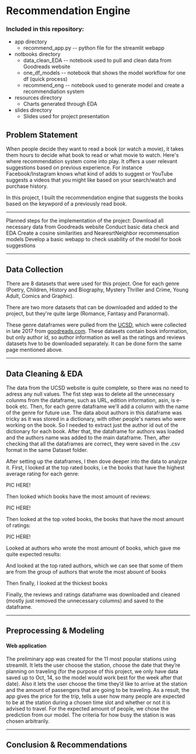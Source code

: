 # Recommendation Engine

### Included in this repository:

- app directory
    - recommend_app.py -- python file for the streamlit webapp
- notbooks directory
    - data_clean_EDA -- notebook used to pull and clean data from Goodreads website
    - one_df_models -- notebook that shows the model workflow for one df (quick process)
    - recommend_eng -- notebook used to generate model and create a recommendiation system
- resources directory
    - Charts generated through EDA
- slides directory
    - Slides used for project presentation

## Problem Statement

When people decide they want to read a book (or watch a movie), it takes them hours to decide what book to read or what movie to watch. 
Here's where recommendation system come into play. It offers a user relevant suggestions based on previous experience. For instance Facebook/Instagram knows what kind of adds to suggest or YouTube suggests a videos that you might like based on your search/watch and purchase history. 

In this project, I built the recommendation engine that suggests the books based on the keywpord of a previously read book. 

---
Planned steps for the implementation of the project:
Download all necessary data from Goodreads website
Conduct basic data check and EDA
Create a cosine similarities and NearesrtNeighbor recommensation models
Develop a basic webapp to check usability of the model for book suggestions

 ---

## Data Collection

There are 8 datasets that were used for this project. One for each genre (Poetry, Children, History and Biography, Mystery Thriller and Crime, Young Adult, Comics and Graphic).

There are two more datasets that can be downloaded and added to the project, but they're quite large (Romance, Fantasy and Paranormal). 

These genre dataframes were pulled from the [UCSD](https://sites.google.com/eng.ucsd.edu/ucsdbookgraph/home), which were collected in late 2017 from [goodreads.com](https://www.goodreads.com/). 
These datasets contain book information, but only author id, so author information as well as the ratings and reviews datasets hve to be downloaded separately. It can be done form the same page mentioned above. 

---

## Data Cleaning & EDA

The data from the UCSD website is quite complete, so there was no need to adress any null values. The fist step was to delete all the unnecessary colunms from the dataframe, such as URL, edition information, asin, is e-book etc. Then, for each genre dataframe we'll add a column with the name of the genre for future use. 
The data about authors in this dataframe was tricky as it was stored in a dictionary, with other people's names who were working on the book. So I needed to extract just the author id out of the dictionary for each book. After that, the dataframe for authors was loaded and the authors name was added to the main dataframe. Then, after checking that all the dataframes are correct, they were saved in the .csv format in the same Dataset folder. 

After setting up the dataframes, I then dove deeper into the data to analyze it. 
First, I looked at the top rated books, i.e the books that have the highest average rating for each genre: 

PIC HERE!

Then looked which books have the most amount of reviews:

PIC HERE!

Then looked at the top voted books, the books that have the most amount of ratings: 

PIC HERE!

Looked at authors who wrote the most amount of books, which gave me quite expected results: 

And looked at the top rated authors, which we can see that some of them are from the group of authors that wrote the most abount of books

Then finally, I looked at the thickest books 

Finally, the reviews and ratings dataframe was downloaded and cleaned (mostly just removed the unnecessary columns) and saved to the dataframe. 

---

## Preprocessing & Modeling




#### Web application

The preliminary app was created for the 11 most popular stations using streamlit. It lets the user choose the station, choose the date that they’re planning on traveling (for the purpose of this project, we only have data saved up to Oct, 14, so the model would work best for the week after that date). Also it lets the user choose the time they’d like to arrive at the station and the amount of passengers that are going to be traveling. As a result, the app gives the price for the trip, tells a user how many people are expected to be at the station during a chosen time slot and whether or not it is advised to travel. For the expected amount of people, we chose the prediction from our model. The criteria for how busy the station is was chosen arbitrarily. 

---

## Conclusion & Recommendations
